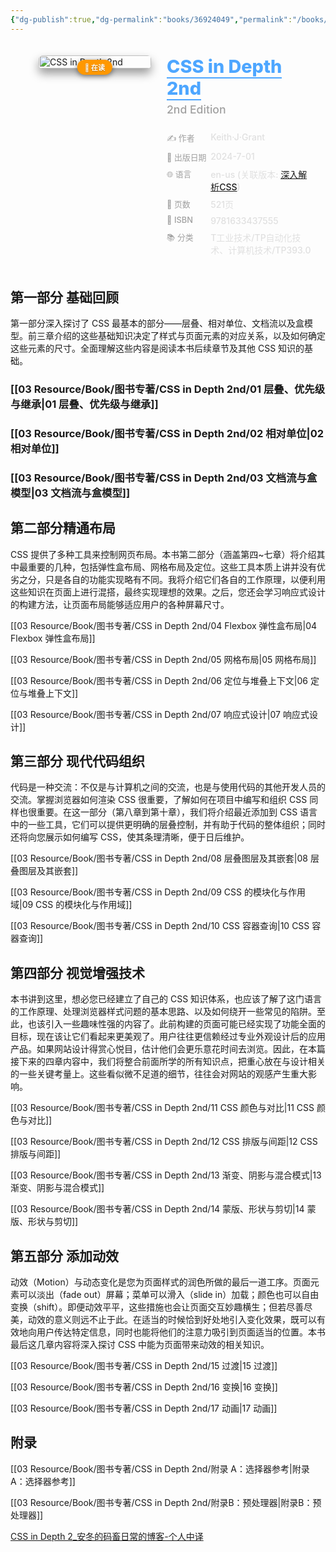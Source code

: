 ```yaml
---
{"dg-publish":true,"dg-permalink":"books/36924049","permalink":"/books/36924049/","title":"CSS in Depth 2nd","metatags":{"description":"To create web designs that delight, entertain, and impress your users, you need to know CSS in depth!Go beyond the basics of CSS and discover web design techniques that range from clever to mind-blowing! This totally revised new edition of CSS in Depth expands your CSS skills with the patterns, layouts, and methods you need to deliver truly beautiful front ends.In CSS in Depth, Second Edition you will learn how to:- Create a web page with layout methods- Develop essential website components, like dropdown menus and modal dialog boxes- Make your website fully responsive across devices- Organize your CSS for easy future maintenance- Implement designer mockups with attention to detail- Use animations to guide user focus- Avoid common CSS pitfallsCSS in Depth has given thousands of web developers the tools and the inspiration to make sites that really pop. This second edition is packed with the latest best practices, new CSS language features, and essential advice on how to organize and maintain your CSS codebase.about the bookCSS in Depth, Second Edition deep dives into the CSS techniques used by the world’s most skilled web developers. It builds an in-depth understanding of how CSS works the way it does, with a laser focus on essential topics like vertical centering, margin collapsing, and positioning. Inside, you’ll learn how to build and organize a modular CSS codebase so that it’s easy to understand, maintain, and reuse.This new edition is fully revised to cover the latest additions to the CSS standard, such as cascade layers, logical properties, new color functions, subgrid, and container queries. Bottom line: this book will make you a better web designer and your apps will look fantastic!Keith J. Grant is a Principal Software Engineer at Red Hat, where he works on front-end code for the Ansible Controller web application using JavaScript and CSS.","og:site_name":"DavonOs","og:title":"CSS in Depth 2nd","og:type":"book","og:url":"https://zuji.eu.org/books/36924049","og:image":"https://images.manning.com/360/480/resize/book/f/235f14b-90f6-43b8-8abd-62bc945d1624/Grant-2ed-HI.png","og:image:width":"50","og:image:alt":"bookcover"},"tags":["program/css"]}
---
```



<span><span></span></span><div class="book-info-container" style="display: flex; gap: 25px; align-items: flex-start;padding: 20px; border-radius: 12px;"><span></span><div class="cover-col" style="flex: 0 0 180px; position: relative;"><span></span><img src="https://images.manning.com/360/480/resize/book/f/235f14b-90f6-43b8-8abd-62bc945d1624/Grant-2ed-HI.png" style="width: 100%; border-radius: 6px;box-shadow: 0 8px 15px rgba(0,0,0,0.4);" alt="CSS in Depth 2nd"><div style="position: absolute; bottom: -10px; left: 50%; transform: translateX(-50%);background: #ff9800;color: #fff; padding: 4px 12px;border-radius: 20px; font-size: 0.8em; font-weight: bold;white-space: nowrap; box-shadow: 0 2px 8px rgba(0,0,0,0.5); z-index: 1;text-shadow: 0 1px 1px rgba(0,0,0,0.3);"><span>📖 在读</span></div></div><div class="info-col" style="flex: 1; min-width: 0;"><span></span><div style="margin-bottom: 15px;"><span></span><h1 style="font-size: 1.8rem; font-weight: 800;margin: 0 0 5px 0;color: #e0e0e0;"><span></span><a href="https://book.douban.com/subject/36924049/" target="_blank" style="color: #4da6ff; text-decoration: none;border-bottom: 2px solid #4da6ff;"><span>CSS in Depth 2nd</span></a></h1><div style="font-size: 1.1rem;color: #a0a0a0;font-weight: 500;line-height: 1.4;margin-top: 0;"><span>2nd Edition</span></div></div><div style="width: 100%;margin-top: 15px;display: flex;flex-direction: column;gap: 8px;"><span></span><div class="info-row" style="display: flex;align-items: flex-start;"><span></span><div style="width: 30%;color: #a0a0a0;font-weight: 500;font-size: 0.92em;"><span>✍️ 作者</span></div><div style="flex: 1;font-weight: 500;color: #e0e0e0;"><span>Keith·J·Grant</span></div></div><div class="info-row" style="display: flex;align-items: flex-start;"><span></span><div style="width: 30%;color: #a0a0a0;font-weight: 500;font-size: 0.92em;"><span>📅 出版日期</span></div><div style="flex: 1;font-weight: 500;color: #e0e0e0;">2024-7-01</div></div><div class="info-row" style="display: flex;align-items: flex-start;"><span></span><div style="width: 30%;color: #a0a0a0;font-weight: 500;font-size: 0.92em;"><span>🌐 语言</span></div><div style="flex: 1;font-weight: 500;color: #e0e0e0;"><span>en-us (关联版本: <a data-href="深入解析CSS" href="深入解析CSS" class="internal-link" target="_blank" rel="noopener nofollow">深入解析CSS</a>)</span></div></div><div class="info-row" style="display: flex;align-items: flex-start;"><span></span><div style="width: 30%;color: #a0a0a0;font-weight: 500;font-size: 0.92em;"><span>📄 页数</span></div><div style="flex: 1;font-weight: 500;color: #e0e0e0;"><span>521页</span></div></div><div class="info-row" style="display: flex;align-items: flex-start;"><span></span><div style="width: 30%;color: #a0a0a0;font-weight: 500;font-size: 0.92em;"><span>🔢 ISBN</span></div><div style="flex: 1;font-weight: 500;color: #e0e0e0;"><span>9781633437555</span></div></div><div class="info-row" style="display: flex;align-items: flex-start;"><span></span><div style="width: 30%;color: #a0a0a0;font-weight: 500;font-size: 0.92em;"><span>📚 分类</span></div><div style="flex: 1;font-weight: 500;color: #e0e0e0;"><span>T工业技术/TP自动化技术、计算机技术/TP393.0</span></div></div></div></div></div>
## 第一部分 基础回顾

第一部分深入探讨了 CSS 最基本的部分——层叠、相对单位、文档流以及盒模型。前三章介绍的这些基础知识决定了样式与页面元素的对应关系，以及如何确定这些元素的尺寸。全面理解这些内容是阅读本书后续章节及其他 CSS 知识的基础。

### [[03 Resource/Book/图书专著/CSS in Depth 2nd/01 层叠、优先级与继承\|01 层叠、优先级与继承]]

### [[03 Resource/Book/图书专著/CSS in Depth 2nd/02 相对单位\|02 相对单位]]

### [[03 Resource/Book/图书专著/CSS in Depth 2nd/03 文档流与盒模型\|03 文档流与盒模型]]

## 第二部分精通布局

CSS 提供了多种工具来控制网页布局。本书第二部分（涵盖第四~七章）将介绍其中最重要的几种，包括弹性盒布局、网格布局及定位。这些工具本质上讲并没有优劣之分，只是各自的功能实现略有不同。我将介绍它们各自的工作原理，以便利用这些知识在页面上进行混搭，最终实现理想的效果。之后，您还会学习响应式设计的构建方法，让页面布局能够适应用户的各种屏幕尺寸。

[[03 Resource/Book/图书专著/CSS in Depth 2nd/04 Flexbox 弹性盒布局\|04 Flexbox 弹性盒布局]]

[[03 Resource/Book/图书专著/CSS in Depth 2nd/05 网格布局\|05 网格布局]]

[[03 Resource/Book/图书专著/CSS in Depth 2nd/06 定位与堆叠上下文\|06 定位与堆叠上下文]]

[[03 Resource/Book/图书专著/CSS in Depth 2nd/07 响应式设计\|07 响应式设计]]

## 第三部分 现代代码组织

代码是一种交流：不仅是与计算机之间的交流，也是与使用代码的其他开发人员的交流。掌握浏览器如何渲染 CSS 很重要，了解如何在项目中编写和组织 CSS 同样也很重要。在这一部分（第八章到第十章），我们将介绍最近添加到 CSS 语言中的一些工具，它们可以提供更明确的层叠控制，并有助于代码的整体组织；同时还将向您展示如何编写 CSS，使其条理清晰，便于日后维护。

[[03 Resource/Book/图书专著/CSS in Depth 2nd/08 层叠图层及其嵌套\|08 层叠图层及其嵌套]]

[[03 Resource/Book/图书专著/CSS in Depth 2nd/09 CSS 的模块化与作用域\|09 CSS 的模块化与作用域]]

[[03 Resource/Book/图书专著/CSS in Depth 2nd/10 CSS 容器查询\|10 CSS 容器查询]]

## 第四部分 视觉增强技术

本书讲到这里，想必您已经建立了自己的 CSS 知识体系，也应该了解了这门语言的工作原理、处理浏览器样式问题的基本思路、以及如何绕开一些常见的陷阱。至此，也该引入一些趣味性强的内容了。此前构建的页面可能已经实现了功能全面的目标，现在该让它们看起来更美观了。用户往往更信赖经过专业外观设计后的应用产品。如果网站设计得赏心悦目，估计他们会更乐意花时间去浏览。因此，在本篇接下来的四章内容中，我们将整合前面所学的所有知识点，把重心放在与设计相关的一些关键考量上。这些看似微不足道的细节，往往会对网站的观感产生重大影响。

[[03 Resource/Book/图书专著/CSS in Depth 2nd/11 CSS 颜色与对比\|11 CSS 颜色与对比]]

[[03 Resource/Book/图书专著/CSS in Depth 2nd/12 CSS 排版与间距\|12 CSS 排版与间距]]

[[03 Resource/Book/图书专著/CSS in Depth 2nd/13 渐变、阴影与混合模式\|13 渐变、阴影与混合模式]]

[[03 Resource/Book/图书专著/CSS in Depth 2nd/14 蒙版、形状与剪切\|14 蒙版、形状与剪切]]

## 第五部分 添加动效

动效（Motion）与动态变化是您为页面样式的润色所做的最后一道工序。页面元素可以淡出（fade out）屏幕；菜单可以滑入（slide in）加载；颜色也可以自由变换（shift）。即便动效平平，这些措施也会让页面交互妙趣横生；但若尽善尽美，动效的意义则远不止于此。在适当的时候恰到好处地引入变化效果，既可以有效地向用户传达特定信息，同时也能将他们的注意力吸引到页面适当的位置。本书最后这几章内容将深入探讨 CSS 中能为页面带来动效的相关知识。

[[03 Resource/Book/图书专著/CSS in Depth 2nd/15 过渡\|15 过渡]]

[[03 Resource/Book/图书专著/CSS in Depth 2nd/16 变换\|16 变换]]

[[03 Resource/Book/图书专著/CSS in Depth 2nd/17 动画\|17 动画]]

## 附录
[[03 Resource/Book/图书专著/CSS in Depth 2nd/附录 A：选择器参考\|附录 A：选择器参考]]

[[03 Resource/Book/图书专著/CSS in Depth 2nd/附录B：预处理器\|附录B：预处理器]]

[CSS in Depth 2_安冬的码畜日常的博客-个人中译](https://blog.csdn.net/frgod/category_12700842_3.html?orderBy=1)
